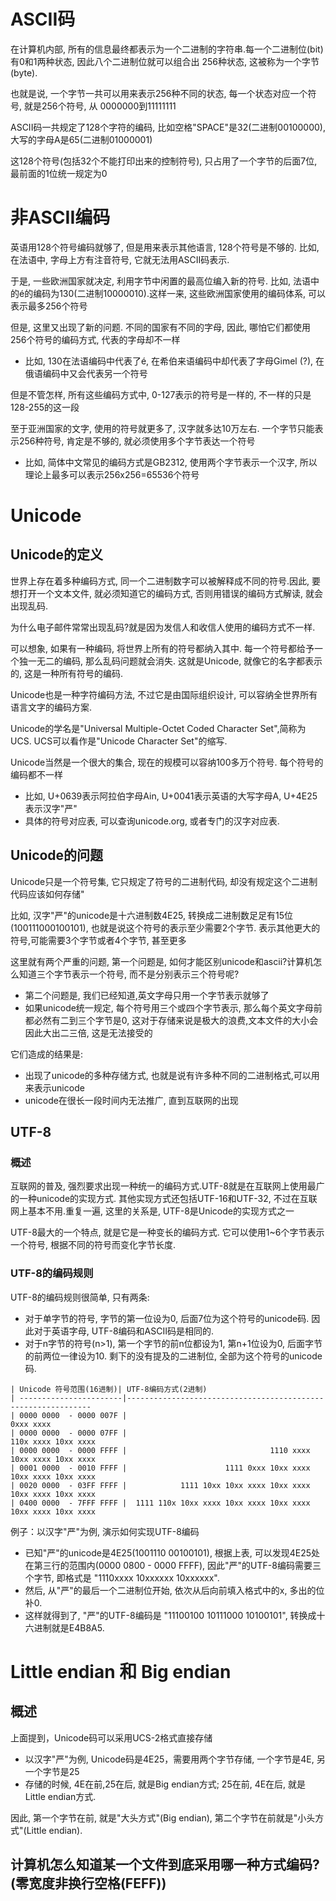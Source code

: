 # ASCII码
在计算机内部, 所有的信息最终都表示为一个二进制的字符串.每一个二进制位(bit)有0和1两种状态, 因此八个二进制位就可以组合出 256种状态, 这被称为一个字节(byte).

也就是说, 一个字节一共可以用来表示256种不同的状态, 每一个状态对应一个符号, 就是256个符号, 从 0000000到11111111

ASCII码一共规定了128个字符的编码, 比如空格"SPACE"是32(二进制00100000), 大写的字母A是65(二进制01000001)

这128个符号(包括32个不能打印出来的控制符号), 只占用了一个字节的后面7位, 最前面的1位统一规定为0

# 非ASCII编码
英语用128个符号编码就够了, 但是用来表示其他语言, 128个符号是不够的. 比如, 在法语中, 字母上方有注音符号, 它就无法用ASCII码表示.

于是, 一些欧洲国家就决定, 利用字节中闲置的最高位编入新的符号. 比如, 法语中的é的编码为130(二进制10000010).这样一来, 这些欧洲国家使用的编码体系, 可以表示最多256个符号

但是, 这里又出现了新的问题. 不同的国家有不同的字母, 因此, 哪怕它们都使用256个符号的编码方式, 代表的字母却不一样
- 比如, 130在法语编码中代表了é, 在希伯来语编码中却代表了字母Gimel (?), 在俄语编码中又会代表另一个符号

但是不管怎样, 所有这些编码方式中, 0-127表示的符号是一样的, 不一样的只是128-255的这一段

至于亚洲国家的文字, 使用的符号就更多了, 汉字就多达10万左右. 一个字节只能表示256种符号, 肯定是不够的, 就必须使用多个字节表达一个符号
- 比如, 简体中文常见的编码方式是GB2312, 使用两个字节表示一个汉字, 所以理论上最多可以表示256x256=65536个符号

# Unicode
## Unicode的定义
世界上存在着多种编码方式, 同一个二进制数字可以被解释成不同的符号.因此, 要想打开一个文本文件, 就必须知道它的编码方式, 否则用错误的编码方式解读, 就会出现乱码.

为什么电子邮件常常出现乱码?就是因为发信人和收信人使用的编码方式不一样.

可以想象, 如果有一种编码, 将世界上所有的符号都纳入其中. 每一个符号都给予一个独一无二的编码, 那么乱码问题就会消失. 这就是Unicode, 就像它的名字都表示的, 这是一种所有符号的编码.

Unicode也是一种字符编码方法, 不过它是由国际组织设计, 可以容纳全世界所有语言文字的编码方案. 

Unicode的学名是"Universal Multiple-Octet Coded Character Set",简称为UCS. UCS可以看作是"Unicode Character Set"的缩写.

Unicode当然是一个很大的集合, 现在的规模可以容纳100多万个符号. 每个符号的编码都不一样
- 比如, U+0639表示阿拉伯字母Ain, U+0041表示英语的大写字母A, U+4E25表示汉字"严"
- 具体的符号对应表, 可以查询unicode.org, 或者专门的汉字对应表.

## Unicode的问题
Unicode只是一个符号集, 它只规定了符号的二进制代码, 却没有规定这个二进制代码应该如何存储"

比如, 汉字"严"的unicode是十六进制数4E25, 转换成二进制数足足有15位(100111000100101), 也就是说这个符号的表示至少需要2个字节. 表示其他更大的符号,可能需要3个字节或者4个字节, 甚至更多

这里就有两个严重的问题, 第一个问题是, 如何才能区别unicode和ascii?计算机怎么知道三个字节表示一个符号, 而不是分别表示三个符号呢?
- 第二个问题是, 我们已经知道,英文字母只用一个字节表示就够了
- 如果unicode统一规定, 每个符号用三个或四个字节表示, 那么每个英文字母前都必然有二到三个字节是0, 这对于存储来说是极大的浪费,文本文件的大小会因此大出二三倍, 这是无法接受的

它们造成的结果是:
- 出现了unicode的多种存储方式, 也就是说有许多种不同的二进制格式,可以用来表示unicode
- unicode在很长一段时间内无法推广, 直到互联网的出现

## UTF-8
### 概述
互联网的普及, 强烈要求出现一种统一的编码方式.UTF-8就是在互联网上使用最广的一种unicode的实现方式. 其他实现方式还包括UTF-16和UTF-32, 不过在互联网上基本不用.重复一遍, 这里的关系是, UTF-8是Unicode的实现方式之一

UTF-8最大的一个特点, 就是它是一种变长的编码方式. 它可以使用1~6个字节表示一个符号, 根据不同的符号而变化字节长度.

### UTF-8的编码规则
UTF-8的编码规则很简单, 只有两条:
- 对于单字节的符号, 字节的第一位设为0, 后面7位为这个符号的unicode码. 因此对于英语字母, UTF-8编码和ASCII码是相同的.
- 对于n字节的符号(n>1), 第一个字节的前n位都设为1, 第n+1位设为0, 后面字节的前两位一律设为10. 剩下的没有提及的二进制位, 全部为这个符号的unicode码.

```
| Unicode 符号范围(16进制)| UTF-8编码方式(2进制)
| -----------------------|--------------------------------------------------------------
| 0000 0000  - 0000 007F |                                                    0xxx xxxx
| 0000 0000  - 0000 07FF |                                          110x xxxx 10xx xxxx
| 0000 0000  - 0000 FFFF |                                1110 xxxx 10xx xxxx 10xx xxxx
| 0001 0000  - 0010 FFFF |                      1111 0xxx 10xx xxxx 10xx xxxx 10xx xxxx
| 0020 0000  - 03FF FFFF |            1111 10xx 10xx xxxx 10xx xxxx 10xx xxxx 10xx xxxx
| 0400 0000  - 7FFF FFFF |  1111 110x 10xx xxxx 10xx xxxx 10xx xxxx 10xx xxxx 10xx xxxx    
```

例子：以汉字"严"为例, 演示如何实现UTF-8编码
- 已知"严"的unicode是4E25(1001110 00100101), 根据上表, 可以发现4E25处在第三行的范围内(0000 0800 - 0000 FFFF), 因此"严"的UTF-8编码需要三个字节, 即格式是
"1110xxxx 10xxxxxx 10xxxxxx".
- 然后, 从"严"的最后一个二进制位开始, 依次从后向前填入格式中的x, 多出的位补0.
- 这样就得到了, "严"的UTF-8编码是 "11100100 10111000 10100101", 转换成十六进制就是E4B8A5.

# Little endian 和 Big endian
## 概述
上面提到，Unicode码可以采用UCS-2格式直接存储
- 以汉字"严"为例, Unicode码是4E25，需要用两个字节存储, 一个字节是4E, 另一个字节是25
- 存储的时候, 4E在前,25在后, 就是Big endian方式; 25在前, 4E在后, 就是Little endian方式.

因此, 第一个字节在前, 就是"大头方式"(Big endian), 第二个字节在前就是"小头方式"(Little endian).

## 计算机怎么知道某一个文件到底采用哪一种方式编码?(零宽度非换行空格(FEFF))